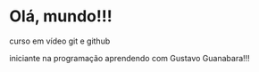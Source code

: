 # Olá, mundo!!!
 curso em vídeo git e github


iniciante na programação aprendendo com Gustavo Guanabara!!!